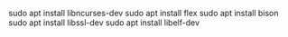 sudo apt install libncurses-dev
sudo apt install flex
sudo apt install bison
sudo apt install libssl-dev
sudo apt install libelf-dev